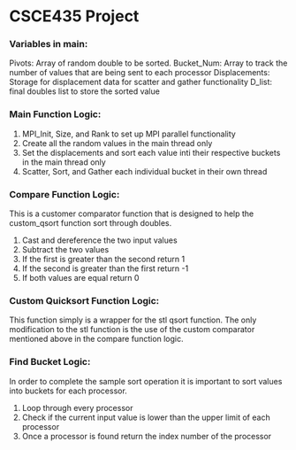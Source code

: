 # CSCE435 Project

### Variables in main:
 
  Pivots: Array of random double to be sorted.
  Bucket_Num: Array to track the number of values that are being sent to each processor
  Displacements: Storage for displacement data for scatter and gather functionality
  D_list: final doubles list to store the sorted value

### Main Function Logic:
  1. MPI_Init, Size, and Rank to set up MPI parallel functionality
  2. Create all the random values in the main thread only
  3. Set the displacements and sort each value inti their respective buckets in the main thread only
  4. Scatter, Sort, and Gather each individual bucket in their own thread
  
### Compare Function Logic:
  This is a customer comparator function that is designed to help the custom_qsort function sort through doubles.

  1. Cast and dereference the two input values
  2. Subtract the two values
  3. If the first is greater than the second return 1
  4. If the second is greater than the first return -1
  5. If both values are equal return 0
  
### Custom Quicksort Function Logic:
  This function simply is a wrapper for the stl qsort function. 
  The only modification to the stl function is the use of the custom comparator mentioned above in the compare function logic.

### Find Bucket Logic:
  In order to complete the sample sort operation it is important to sort values into buckets for each processor.

  1. Loop through every processor
  2. Check if the current input value is lower than the upper limit of each processor
  3. Once a processor is found return the index number of the processor
